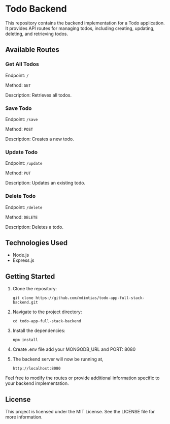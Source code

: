 # Todo Backend

This repository contains the backend implementation for a Todo application. It provides API routes for managing todos, including creating, updating, deleting, and retrieving todos.

## Available Routes

### Get All Todos

Endpoint: `/`

Method: `GET`

Description: Retrieves all todos.

### Save Todo

Endpoint: `/save`

Method: `POST`

Description: Creates a new todo.

### Update Todo

Endpoint: `/update`

Method: `PUT`

Description: Updates an existing todo.

### Delete Todo

Endpoint: `/delete`

Method: `DELETE`

Description: Deletes a todo.

## Technologies Used

- Node.js
- Express.js

## Getting Started

1. Clone the repository:

   ```shell
   git clone https://github.com/mdimtias/todo-app-full-stack-backend.git

2. Navigate to the project directory:

   ```shell
   cd todo-app-full-stack-backend

3. Install the dependencies:

   ```shell
   npm install

4. Create .env file add your MONGODB_URL and PORT: 8080 

5. The backend server will now be running at, 

   ```shell
   http://localhost:8080

Feel free to modify the routes or provide additional information specific to your backend implementation.

## License
This project is licensed under the MIT License. See the LICENSE file for more information.